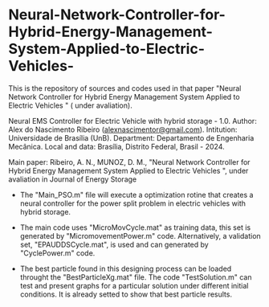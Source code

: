 # Neural-Network-Controller-for-Hybrid-Energy-Management-System-Applied-to-Electric-Vehicles-
This is the repository of sources and codes used in that paper "Neural Network Controller for Hybrid Energy Management System Applied to Electric Vehicles " ( under avaliation).

Neural EMS Controller for Electric Vehicle with hybrid storage - 1.0.
Author: Alex do Nascimento Ribeiro (alexnascimentor@gmail.com).
Intitution: Universidade de Brasília  (UnB).
Department: Departamento de Engenharia Mecânica.
Local and data:  Brasília, Distrito Federal, Brasil  - 2024.

Main paper:
Ribeiro, A. N., MUNOZ, D. M., "Neural Network Controller for Hybrid Energy
Management System Applied to Electric Vehicles ", under avaliation in Journal of Energy Storage 

- The "Main_PSO.m" file will execute a optimization rotine that creates a neural controller for the power split problem in electric vehicles with hybrid storage.

- The main code uses "MicroMovCycle.mat" as training data, this set is generated by "MicromovementPower.m" code. Alternatively, a validation set, "EPAUDDSCycle.mat", is used and can generated by "CyclePower.m" code.

- The best particle found in this designing process can be loaded throught the "BestParticleXg.mat" file. The code "TestSolution.m" can test and present graphs for a particular solution under different initial conditions. It is already setted to show that best particle results.
